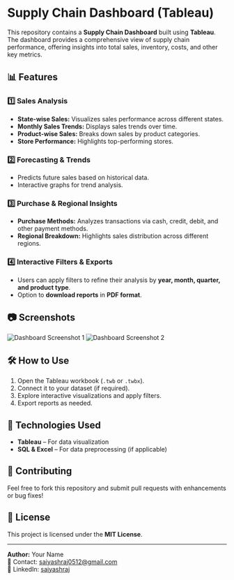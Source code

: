 # Supply Chain Dashboard (Tableau)

This repository contains a **Supply Chain Dashboard** built using **Tableau**. The dashboard provides a comprehensive view of supply chain performance, offering insights into total sales, inventory, costs, and other key metrics.

## 📊 Features

### 1️⃣ Sales Analysis
- **State-wise Sales:** Visualizes sales performance across different states.
- **Monthly Sales Trends:** Displays sales trends over time.
- **Product-wise Sales:** Breaks down sales by product categories.
- **Store Performance:** Highlights top-performing stores.

### 2️⃣ Forecasting & Trends
- Predicts future sales based on historical data.
- Interactive graphs for trend analysis.

### 3️⃣ Purchase & Regional Insights
- **Purchase Methods:** Analyzes transactions via cash, credit, debit, and other payment methods.
- **Regional Breakdown:** Highlights sales distribution across different regions.

### 4️⃣ Interactive Filters & Exports
- Users can apply filters to refine their analysis by **year, month, quarter, and product type**.
- Option to **download reports** in **PDF format**.

## 📷 Screenshots
![Dashboard Screenshot 1]([[path/to/image1.png](https://github.com/saiyashraj/supplychain_dashboard/blob/main/Screenshot%202025-04-02%20134741.png))
![Dashboard Screenshot 2]([path/to/image2.png](https://github.com/saiyashraj/supplychain_dashboard/blob/main/Screenshot%202025-04-02%20134741.png))

## 🛠️ How to Use
1. Open the Tableau workbook (`.twb` or `.twbx`).
2. Connect it to your dataset (if required).
3. Explore interactive visualizations and apply filters.
4. Export reports as needed.

## 🚀 Technologies Used
- **Tableau** – For data visualization
- **SQL & Excel** – For data preprocessing (if applicable)

## 🤝 Contributing
Feel free to fork this repository and submit pull requests with enhancements or bug fixes!

## 📜 License
This project is licensed under the **MIT License**.

---
**Author:** Your Name  
📧 Contact: [saiyashraj0512@gmail.com](mailto:saiyashraj0512@gmail.com)  
📌 LinkedIn: [saiyashraj]([https://linkedin.com/in/your-profile](https://www.linkedin.com/in/saiyashraj/))

